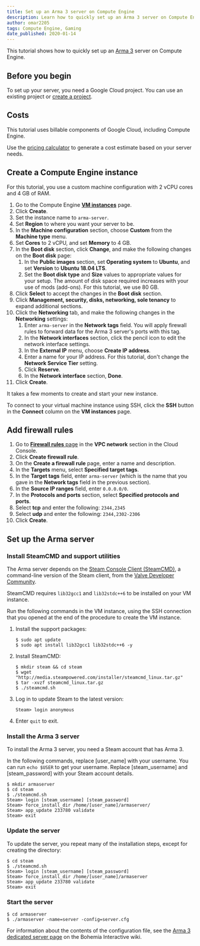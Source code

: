 ```yaml
---
title: Set up an Arma 3 server on Compute Engine
description: Learn how to quickly set up an Arma 3 server on Compute Engine.
author: omar2205
tags: Compute Engine, Gaming
date_published: 2020-01-14
---
```


This tutorial shows how to quickly set up an [Arma 3](https://arma3.com/) server on Compute Engine.

## Before you begin

To set up your server, you need a Google Cloud project. You can use an existing project or
[create a project](https://console.cloud.google.com/project).

## Costs

This tutorial uses billable components of Google Cloud, including Compute Engine.

Use the [pricing calculator](https://cloud.google.com/products/calculator/)
to generate a cost estimate based on your server needs.

## Create a Compute Engine instance

For this tutorial, you use a custom machine configuration with 2 vCPU cores and 4 GB of RAM.

1.  Go to the Compute Engine [**VM instances**](https://console.cloud.google.com/compute/instances) page.
1.  Click **Create**.
1.  Set the instance name to `arma-server`.
1.  Set **Region** to where you want your server to be.
1.  In the **Machine configuration** section, choose **Custom** from the **Machine type** menu.
1.  Set **Cores** to  2 vCPU, and set **Memory** to 4 GB.
1.  In the **Boot disk** section, click **Change**, and make the following changes on the **Boot disk** page: 
    1.  In the **Public images** section, set **Operating system** to **Ubuntu**, and set **Version** to
    **Ubuntu 18.04 LTS**.
    1.  Set the **Boot disk type** and **Size** values to appropriate values for your setup. The amount of disk space
        required increases with your use of mods (add-ons). For this tutorial, we use 80 GB.
1.  Click **Select** to accept the changes in the **Boot disk** section.
1.  Click **Management, security, disks, networking, sole tenancy** to expand additional sections.
1.  Click the **Networking** tab, and make the following changes in the **Networking** settings:
    1.  Enter `arma-server` in the **Network tags** field. You will apply firewall rules to forward data for the Arma 3
        server's ports with this tag.
    1.  In the **Network interfaces** section, click the pencil icon to edit the network interface settings. 
    1.  In the **External IP** menu, choose **Create IP address**.
    1.  Enter a name for your IP address. For this tutorial, don't change the **Network Service Tier** setting.
    1.  Click **Reserve**.
    1.  In the **Network interface** section, **Done**.
1. Click **Create**.

It takes a few moments to create and start your new instance.

To connect to your virtual machine instance using SSH, click the **SSH** button in the **Connect** column on the
**VM instances** page.

## Add firewall rules

1.  Go to [**Firewall rules** page](https://console.cloud.google.com/networking/firewalls/list) in the **VPC network** 
    section in the Cloud Console.
1.  Click **Create firewall rule**.
1.  On the **Create a firewall rule** page, enter a name and description.
1.  In the **Targets** menu, select **Specified target tags**.
1.  In the **Target tags** field, enter `arma-server` (which is the name that you gave in the **Network tags** field in
    the previous section).
1.  In the **Source IP ranges** field, enter `0.0.0.0/0`.
1.  In the **Protocols and ports** section, select **Specified protocols and ports**.
1.  Select **tcp** and enter the following: `2344,2345`
1.  Select **udp** and enter the following: `2344,2302-2306`
1.  Click **Create**.

## Set up the Arma server

### Install SteamCMD and support utilities

The Arma server depends on the [Steam Console Client (SteamCMD)](https://developer.valvesoftware.com/wiki/SteamCMD), a 
command-line version of the Steam client, from the
[Valve Developer Community](https://developer.valvesoftware.com/wiki/Valve_Developer_Community:About).

SteamCMD requires `lib32gcc1` and `lib32stdc++6` to be installed on your VM instance.

Run the following commands in the VM instance, using the SSH connection that you opened at the end of the procedure to
create the VM instance.
    
1.  Install the support packages:

        $ sudo apt update
        $ sudo apt install lib32gcc1 lib32stdc++6 -y

1.  Install SteamCMD:

        $ mkdir steam && cd steam
        $ wget "http://media.steampowered.com/installer/steamcmd_linux.tar.gz"
        $ tar -xvzf steamcmd_linux.tar.gz
        $ ./steamcmd.sh

1.  Log in to update Steam to the latest version:

        Steam> login anonymous
        
1.  Enter `quit` to exit.

### Install the Arma 3 server

To install the Arma 3 server, you need a Steam account that has Arma 3.

In the following commands, replace [user_name] with your username. You can run `echo $USER` to get your username. Replace 
[steam_username] and [steam_password] with your Steam account details.

    $ mkdir armaserver
    $ cd steam
    $ ./steamcmd.sh
    Steam> login [steam_username] [steam_password]
    Steam> force_install_dir /home/[user_name]/armaserver/
    Steam> app_update 233780 validate
    Steam> exit

### Update the server

To update the server, you repeat many of the installation steps, except for creating the directory:

    $ cd steam
    $ ./steamcmd.sh
    Steam> login [steam_username] [steam_password]
    Steam> force_install_dir /home/[user_name]/armaserver
    Steam> app_update 233780 validate
    Steam> exit

### Start the server

    $ cd armaserver
    $ ./armaserver -name=server -config=server.cfg

For information about the contents of the configuration file, see the
[Arma 3 dedicated server page](https://community.bistudio.com/wiki/Arma_3_Dedicated_Server#Configuration) on the 
Bohemia Interactive wiki.
